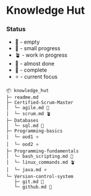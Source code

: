 # Knowledge Hut

### Status
- :microbe:  - empty
- :seedling: - small progress
- :potted_plant: - work in progress
- :bee: - almost done
- :deciduous_tree: - complete
- :star: - current focus

```
📦 knowledge_hut
├─ readme.md
├─ Certified-Scrum-Master
│  └─ agile.md 🐝
│  └─ scrum.md 🪴
├─ Databases
│  └─ sql.md 🌱
├─ Programming-basics
│  └─ ood1 ⭐
│  └─ ood2 ⭐
├─ Programming-fundamentals
│  └─ bash_scripting.md 🌱
│  └─ linux_commands.md 🪴
│  └─ java.md ⭐
└─ Version-control-system
   ├─ git.md 🌱
   └─ github.md 🌱
```
